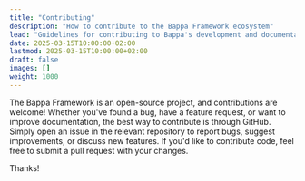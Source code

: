 ```yaml
---
title: "Contributing"
description: "How to contribute to the Bappa Framework ecosystem"
lead: "Guidelines for contributing to Bappa's development and documentation"
date: 2025-03-15T10:00:00+02:00
lastmod: 2025-03-15T10:00:00+02:00
draft: false
images: []
weight: 1000
---
```


The Bappa Framework is an open-source project, and contributions are welcome! Whether you've found a bug, have a feature request, or want to improve documentation, the best way to contribute is through GitHub.
Simply open an issue in the relevant repository to report bugs, suggest improvements, or discuss new features. If you'd like to contribute code, feel free to submit a pull request with your changes.

Thanks!
